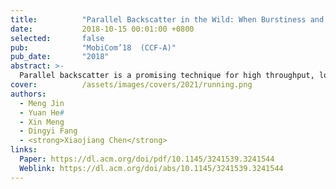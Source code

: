 ```yaml
---
title:          "Parallel Backscatter in the Wild: When Burstiness and Randomness Play with You"
date:           2018-10-15 00:01:00 +0800
selected:       false
pub:            "MobiCom’18  (CCF-A)"
pub_date:       "2018"
abstract: >-
  Parallel backscatter is a promising technique for high throughput, low power communications. The existing approaches of parallel backscatter are based on a common assumption, i.e. the states of the collided signals are distinguishable from each other in either the time domain or the IQ (the In-phase and Quadrature) domain. We in this paper disclose the superclustering phenomenon, which invalidates that assumption and seriously affects the decoding performance. Then we propose an interstellar travelling model to capture the bursty Gaussian process of a collided signal. Based on this model, we design Hubble, a reliable signal processing approach to support parallel backscatter in the wild. Hubble addresses several technical challenges: (i) a novel scheme based on Pearson's Chi-Square test to extract the collided signals' combined states, (ii) a Markov driven method to capture the law of signal state transitions, and (iii) error correction schemes to guarantee the reliability of parallel decoding. Theoretically, Hubble is able to decode all the backscattered data, as long as the signals are detectable by the receiver. The experiment results demonstrate that the median throughput of Hubble is $11.7\times$ higher than that of the state-of-the-art approach. 
cover:          /assets/images/covers/2021/running.png
authors:
  - Meng Jin
  - Yuan He#
  - Xin Meng
  - Dingyi Fang
  - <strong>Xiaojiang Chen</strong>
links:
  Paper: https://dl.acm.org/doi/pdf/10.1145/3241539.3241544
  Weblink: https://dl.acm.org/doi/abs/10.1145/3241539.3241544
---
```

